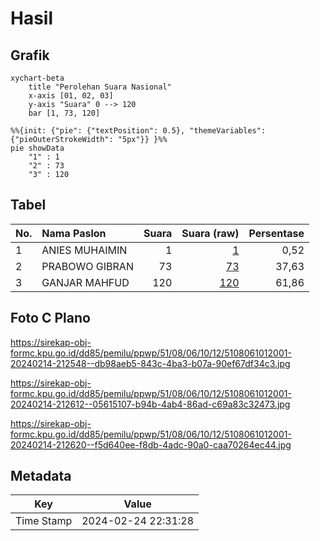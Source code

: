 # Hasil

## Grafik

```mermaid
xychart-beta
    title "Perolehan Suara Nasional"
    x-axis [01, 02, 03]
    y-axis "Suara" 0 --> 120
    bar [1, 73, 120]
```

```mermaid
%%{init: {"pie": {"textPosition": 0.5}, "themeVariables": {"pieOuterStrokeWidth": "5px"}} }%%
pie showData
    "1" : 1
    "2" : 73
    "3" : 120
```

## Tabel

| No. | Nama Paslon    | Suara | Suara (raw) | Persentase |
|:--- |:-------------- | -----:| -----------:| ----------:|
| 1   | ANIES MUHAIMIN | 1     | [1][p-1]    | 0,52       |
| 2   | PRABOWO GIBRAN | 73    | [73][p-2]   | 37,63      |
| 3   | GANJAR MAHFUD  | 120   | [120][p-3]  | 61,86      |


[p-1]: https://github.com/gigit-pemilu/pemilu-2024/blob/main/pilpres/hitung-suara/sub/51-bali/sub/08-buleleng/sub/06-buleleng/sub/1012-beratan/sub/001-tps/sub/paslon-1.txt
[p-2]: https://github.com/gigit-pemilu/pemilu-2024/blob/main/pilpres/hitung-suara/sub/51-bali/sub/08-buleleng/sub/06-buleleng/sub/1012-beratan/sub/001-tps/sub/paslon-2.txt
[p-3]: https://github.com/gigit-pemilu/pemilu-2024/blob/main/pilpres/hitung-suara/sub/51-bali/sub/08-buleleng/sub/06-buleleng/sub/1012-beratan/sub/001-tps/sub/paslon-3.txt

## Foto C Plano

https://sirekap-obj-formc.kpu.go.id/dd85/pemilu/ppwp/51/08/06/10/12/5108061012001-20240214-212548--db98aeb5-843c-4ba3-b07a-90ef67df34c3.jpg

https://sirekap-obj-formc.kpu.go.id/dd85/pemilu/ppwp/51/08/06/10/12/5108061012001-20240214-212612--05615107-b94b-4ab4-86ad-c69a83c32473.jpg

https://sirekap-obj-formc.kpu.go.id/dd85/pemilu/ppwp/51/08/06/10/12/5108061012001-20240214-212620--f5d640ee-f8db-4adc-90a0-caa70264ec44.jpg


## Metadata

| Key        | Value               |
| ---------- | ------------------- |
| Time Stamp | 2024-02-24 22:31:28 |



